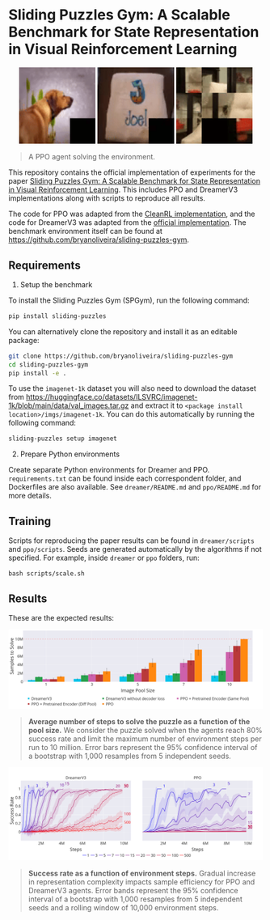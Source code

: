 # Sliding Puzzles Gym: A Scalable Benchmark for State Representation in Visual Reinforcement Learning

<p align="center">
  <img src="docs/example1.gif" width="30%" alt="Example 1">
  <img src="docs/example2.gif" width="30%" alt="Example 2">
  <img src="docs/example3.gif" width="30%" alt="Example 4">
</p>

> A PPO agent solving the environment.

This repository contains the official implementation of experiments for the paper [Sliding Puzzles Gym: A Scalable Benchmark for State Representation in Visual Reinforcement Learning](). This includes PPO and DreamerV3 implementations along with scripts to reproduce all results.

The code for PPO was adapted from the [CleanRL implementation](https://github.com/vwxyzjn/cleanrl/blob/master/cleanrl/ppo_atari.py), and the code for DreamerV3 was adapted from the [official implementation](https://github.com/danijar/dreamerv3).
The benchmark environment itself can be found at https://github.com/bryanoliveira/sliding-puzzles-gym.

## Requirements

1. Setup the benchmark

To install the Sliding Puzzles Gym (SPGym), run the following command:

```bash
pip install sliding-puzzles
```

You can alternatively clone the repository and install it as an editable package:

```bash
git clone https://github.com/bryanoliveira/sliding-puzzles-gym
cd sliding-puzzles-gym
pip install -e .
```

To use the `imagenet-1k` dataset you will also need to download the dataset from https://huggingface.co/datasets/ILSVRC/imagenet-1k/blob/main/data/val_images.tar.gz and extract it to `<package install location>/imgs/imagenet-1k`. You can do this automatically by running the following command:

```bash
sliding-puzzles setup imagenet
```

2. Prepare Python environments

Create separate Python environments for Dreamer and PPO. `requirements.txt` can be found inside each correspondent folder, and Dockerfiles are also available. See `dreamer/README.md` and `ppo/README.md` for more details.

## Training

Scripts for reproducing the paper results can be found in `dreamer/scripts` and `ppo/scripts`. Seeds are generated automatically by the algorithms if not specified. For example, inside `dreamer` or `ppo` folders, run:

```train
bash scripts/scale.sh
```

## Results

These are the expected results:

![Average Steps to 80% Success](docs/average_steps_to_80_selected.png)

> <b>Average number of steps to solve the puzzle as a function of the pool size.</b> We consider the puzzle solved when the agents reach $80\%$ success rate and limit the maximum number of environment steps per run to 10 million. Error bars represent the $95\%$ confidence interval of a bootstrap with 1,000 resamples from 5 independent seeds.

![Success Rates](docs/success_rates.png)

> <b>Success rate as a function of environment steps.</b> Gradual increase in representation complexity impacts sample efficiency for PPO and DreamerV3 agents. Error bands represent the $95\%$ confidence interval of a bootstrap with 1,000 resamples from 5 independent seeds and a rolling window of 10,000 environment steps.